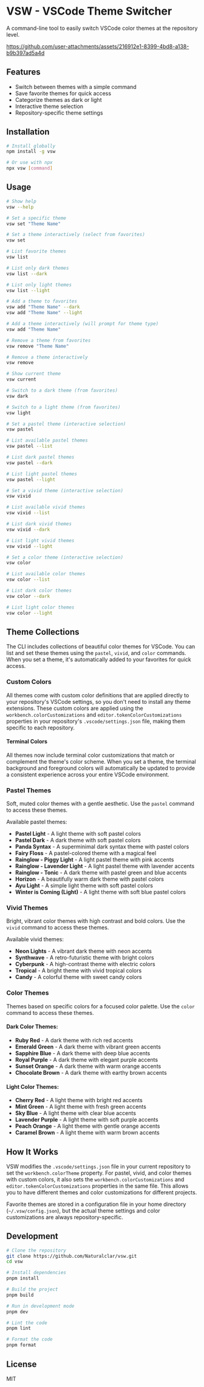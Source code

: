 # VSW - VSCode Theme Switcher

A command-line tool to easily switch VSCode color themes at the repository level.

https://github.com/user-attachments/assets/216912e1-8399-4bd8-a138-b9b397ad5a4d

## Features

- Switch between themes with a simple command
- Save favorite themes for quick access
- Categorize themes as dark or light
- Interactive theme selection
- Repository-specific theme settings

## Installation

```bash
# Install globally
npm install -g vsw

# Or use with npx
npx vsw [command]
```

## Usage

```bash
# Show help
vsw --help

# Set a specific theme
vsw set "Theme Name"

# Set a theme interactively (select from favorites)
vsw set

# List favorite themes
vsw list

# List only dark themes
vsw list --dark

# List only light themes
vsw list --light

# Add a theme to favorites
vsw add "Theme Name" --dark
vsw add "Theme Name" --light

# Add a theme interactively (will prompt for theme type)
vsw add "Theme Name"

# Remove a theme from favorites
vsw remove "Theme Name"

# Remove a theme interactively
vsw remove

# Show current theme
vsw current

# Switch to a dark theme (from favorites)
vsw dark

# Switch to a light theme (from favorites)
vsw light

# Set a pastel theme (interactive selection)
vsw pastel

# List available pastel themes
vsw pastel --list

# List dark pastel themes
vsw pastel --dark

# List light pastel themes
vsw pastel --light

# Set a vivid theme (interactive selection)
vsw vivid

# List available vivid themes
vsw vivid --list

# List dark vivid themes
vsw vivid --dark

# List light vivid themes
vsw vivid --light

# Set a color theme (interactive selection)
vsw color

# List available color themes
vsw color --list

# List dark color themes
vsw color --dark

# List light color themes
vsw color --light
```

## Theme Collections

The CLI includes collections of beautiful color themes for VSCode. You can list and set these themes using the `pastel`, `vivid`, and `color` commands. When you set a theme, it's automatically added to your favorites for quick access.

### Custom Colors

All themes come with custom color definitions that are applied directly to your repository's VSCode settings, so you don't need to install any theme extensions. These custom colors are applied using the `workbench.colorCustomizations` and `editor.tokenColorCustomizations` properties in your repository's `.vscode/settings.json` file, making them specific to each repository.

#### Terminal Colors

All themes now include terminal color customizations that match or complement the theme's color scheme. When you set a theme, the terminal background and foreground colors will automatically be updated to provide a consistent experience across your entire VSCode environment.

### Pastel Themes

Soft, muted color themes with a gentle aesthetic. Use the `pastel` command to access these themes.

Available pastel themes:

- **Pastel Light** - A light theme with soft pastel colors
- **Pastel Dark** - A dark theme with soft pastel colors
- **Panda Syntax** - A superminimal dark syntax theme with pastel colors
- **Fairy Floss** - A pastel-colored theme with a magical feel
- **Rainglow - Piggy Light** - A light pastel theme with pink accents
- **Rainglow - Lavender Light** - A light pastel theme with lavender accents
- **Rainglow - Tonic** - A dark theme with pastel green and blue accents
- **Horizon** - A beautifully warm dark theme with pastel colors
- **Ayu Light** - A simple light theme with soft pastel colors
- **Winter is Coming (Light)** - A light theme with soft blue pastel colors

### Vivid Themes

Bright, vibrant color themes with high contrast and bold colors. Use the `vivid` command to access these themes.

Available vivid themes:

- **Neon Lights** - A vibrant dark theme with neon accents
- **Synthwave** - A retro-futuristic theme with bright colors
- **Cyberpunk** - A high-contrast theme with electric colors
- **Tropical** - A bright theme with vivid tropical colors
- **Candy** - A colorful theme with sweet candy colors

### Color Themes

Themes based on specific colors for a focused color palette. Use the `color` command to access these themes.

#### Dark Color Themes:

- **Ruby Red** - A dark theme with rich red accents
- **Emerald Green** - A dark theme with vibrant green accents
- **Sapphire Blue** - A dark theme with deep blue accents
- **Royal Purple** - A dark theme with elegant purple accents
- **Sunset Orange** - A dark theme with warm orange accents
- **Chocolate Brown** - A dark theme with earthy brown accents

#### Light Color Themes:

- **Cherry Red** - A light theme with bright red accents
- **Mint Green** - A light theme with fresh green accents
- **Sky Blue** - A light theme with clear blue accents
- **Lavender Purple** - A light theme with soft purple accents
- **Peach Orange** - A light theme with gentle orange accents
- **Caramel Brown** - A light theme with warm brown accents

## How It Works

VSW modifies the `.vscode/settings.json` file in your current repository to set the `workbench.colorTheme` property. For pastel, vivid, and color themes with custom colors, it also sets the `workbench.colorCustomizations` and `editor.tokenColorCustomizations` properties in the same file. This allows you to have different themes and color customizations for different projects.

Favorite themes are stored in a configuration file in your home directory (`~/.vsw/config.json`), but the actual theme settings and color customizations are always repository-specific.

## Development

```bash
# Clone the repository
git clone https://github.com/Naturalclar/vsw.git
cd vsw

# Install dependencies
pnpm install

# Build the project
pnpm build

# Run in development mode
pnpm dev

# Lint the code
pnpm lint

# Format the code
pnpm format
```

## License

MIT
